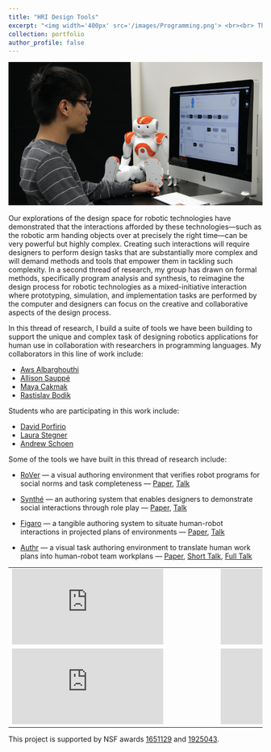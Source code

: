 ```yaml
---
title: "HRI Design Tools"
excerpt: "<img width='400px' src='/images/Programming.png'> <br><br> This thread of research builds a suite of tools we have been building to support the unique and complex task of designing robotics applications for human use in collaboration with researchers in programming languages."
collection: portfolio
author_profile: false
---
```


<img width='600px' src='/images/Programming.png'>

Our explorations of the design space for robotic technologies have demonstrated that the interactions afforded by these technologies—such as the robotic arm handing objects over at precisely the right time—can be very powerful but highly complex. Creating such interactions will require designers to perform design tasks that are substantially more complex and will demand methods and tools that empower them in tackling such complexity. In a second thread of research, my group has drawn on formal methods, specifically program analysis and synthesis, to reimagine the design process for robotic technologies as a mixed-initiative interaction where prototyping, simulation, and implementation tasks are performed by the computer and designers can focus on the creative and collaborative aspects of the design process.

In this thread of research, I build a suite of tools we have been building to support the unique and complex task of designing robotics applications for human use in collaboration with researchers in programming languages. My collaborators in this line of work include:

* [Aws Albarghouthi](http://pages.cs.wisc.edu/~aws/)
* [Allison Sauppé](https://cs.uwlax.edu/~asauppe/)
* [Maya Cakmak](https://homes.cs.washington.edu/~mcakmak/)
* [Rastislav Bodik](https://homes.cs.washington.edu/~bodik/)

Students who are participating in this work include:

* [David Porfirio](http://pages.cs.wisc.edu/~dporfirio/)
* [Laura Stegner](http://laurastegner.com/)
* [Andrew Schoen](https://andrewjschoen.github.io/)

Some of the tools we have built in this thread of research include:

* [RoVer](https://par.nsf.gov/servlets/purl/10080246) — a visual authoring environment that verifies robot programs for social norms and task completeness — [Paper](https://par.nsf.gov/servlets/purl/10080246), [Talk](https://www.youtube.com/watch?v=hXZwBicPR_E)

* [Synthé](http://pages.cs.wisc.edu/~aws/papers/uist19.pdf) — an authoring system that enables designers to demonstrate social interactions through role play — [Paper](http://pages.cs.wisc.edu/~aws/papers/uist19.pdf), [Talk](https://www.youtube.com/watch?v=bxrN6dW5lH8)

* [Figaro](https://dl.acm.org/doi/abs/10.1145/3411764.3446864) — a tangible authoring system to situate human-robot interactions in projected plans of environments — [Paper](https://dl.acm.org/doi/abs/10.1145/3411764.3446864), [Talk](https://www.youtube.com/watch?v=7ox53gOHx4I)

* [Authr](https://peopleandrobots.wisc.edu/wp-content/uploads/sites/1469/2020/12/Authr__A_Task_Authoring_Environment_for_Human_Robot_Teams__UIST_2020__Camera_Ready_Accessible.pdf) — a visual task authoring environment to translate human work plans into human-robot team workplans — [Paper](https://peopleandrobots.wisc.edu/wp-content/uploads/sites/1469/2020/12/Authr__A_Task_Authoring_Environment_for_Human_Robot_Teams__UIST_2020__Camera_Ready_Accessible.pdf), [Short Talk](https://www.youtube.com/watch?v=mmdvRNBR7mc), [Full Talk](https://www.youtube.com/watch?v=ZeVrv2l92pM)

<style>
table, td, th, tr {
   border: none;
}
thead {
   background-color: rgba(0, 0, 0, 0.0);
   border-bottom: 0px;
}
tr.border-bottom {
   border-bottom: 0px;
}
</style>

<table>
    <tr>
        <td class="style24" style="width: 400px">
            <div id='outerdiv' style="width:400px; overflow-x:hidden;">
                <iframe src="https://www.youtube.com/embed/3Kj5mJ0GmLk" title="YouTube video player" frameborder="0" allow="accelerometer; autoplay; clipboard-write; encrypted-media; gyroscope; picture-in-picture" allowfullscreen></iframe>
            </div>
        </td>
        <td class="style24" style="width: 400px">
            <div id='outerdiv' style="width:400px; overflow-x:hidden;">
                <iframe src="https://www.youtube.com/embed/4mml_6Dw7kU" title="YouTube video player" frameborder="0" allow="accelerometer; autoplay; clipboard-write; encrypted-media; gyroscope; picture-in-picture" allowfullscreen></iframe>
            </div>
        </td>
    </tr>
        <tr>
        <td class="style24" style="width: 400px">
            <div id='outerdiv' style="width:400px; overflow-x:hidden;">
                <iframe src="https://www.youtube.com/embed/bQP1GYbda5I" title="YouTube video player" frameborder="0" allow="accelerometer; autoplay; clipboard-write; encrypted-media; gyroscope; picture-in-picture" allowfullscreen></iframe>
            </div>
        </td>
        <td class="style24" style="width: 400px">
            <div id='outerdiv' style="width:400px; overflow-x:hidden;">
                <iframe src="https://www.youtube.com/embed/Dbjtg6N4cjY" title="YouTube video player" frameborder="0" allow="accelerometer; autoplay; clipboard-write; encrypted-media; gyroscope; picture-in-picture" allowfullscreen></iframe>
            </div>
        </td>
    </tr>
</table>

This project is supported by NSF awards [1651129](https://www.nsf.gov/awardsearch/showAward?AWD_ID=1651129) and [1925043](https://www.nsf.gov/awardsearch/showAward?AWD_ID=1925043&HistoricalAwards=false).
